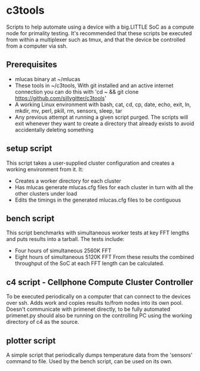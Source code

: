 # c3tools
Scripts to help automate using a device with a big.LITTLE SoC as a compute node for primality testing. It's recommended that these scripts be executed from within a multiplexer such as tmux, and that the device be controlled from a computer via ssh.

## Prerequisites
* mlucas binary at ~/mlucas
* These tools in ~/c3tools, With git installed and an active internet connection you can do this with 'cd ~ && git clone https://github.com/sillygitter/c3tools'
* A working Linux environment with bash, cat, cd, cp, date, echo, exit, ln, mkdir, mv, perl, pkill, rm, sensors, sleep, tar
* Any previous attempt at running a given script purged. The scripts will exit whenever they want to create a directory that already exists to avoid accidentally deleting something

## setup script
This script takes a user-supplied cluster configuration and creates a working environment from it. It:
* Creates a worker directory for each cluster
* Has mlucas generate mlucas.cfg files for each cluster in turn with all the other clusters under load
* Edits the timings in the generated mlucas.cfg files to be contiguous

## bench script
This script benchmarks with simultaneous worker tests at key FFT lengths and puts results into a tarball. The tests include:
* Four hours of simultaneous 2560K FFT
* Eight hours of simultaneous 5120K FFT
From these results the combined throughput of the SoC at each FFT length can be calculated.

## c4 script - Cellphone Compute Cluster Controller
To be executed periodically on a computer that can connect to the devices over ssh. Adds work and copies results to/from nodes into its own pool. Doesn't communicate with primenet directly, to be fully automated primenet.py should also be running on the controlling PC using the working directory of c4 as the source.

## plotter script
A simple script that periodically dumps temperature data from the 'sensors' command to file. Used by the bench script, can be used on its own.
